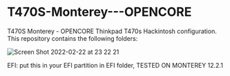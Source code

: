 # T470S-Monterey---OPENCORE
T470S Monterey - OPENCORE
Thinkpad T470s Hackintosh configuration. This repository contains the following folders:

![Screen Shot 2022-02-22 at 23 22 21](https://user-images.githubusercontent.com/87458998/155175442-b12b1282-c148-4ba8-863d-c77c7aa041f4.png)

EFI: put this in your EFI partition in EFI folder,
TESTED ON MONTEREY 12.2.1
